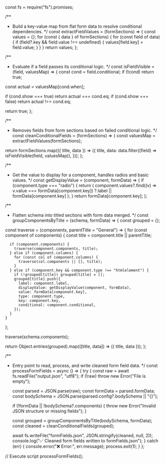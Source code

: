 const fs = require("fs").promises;

/**
 * Build a key-value map from flat form data to resolve conditional dependencies.
 */
const extractFieldValues = (formSections) => {
  const values = {};
  for (const { data } of formSections) {
    for (const field of data) {
      if (field?.key && field.value !== undefined) {
        values[field.key] = field.value;
      }
    }
  }
  return values;
};

/**
 * Evaluate if a field passes its conditional logic.
 */
const isFieldVisible = (field, valuesMap) => {
  const cond = field.conditional;
  if (!cond) return true;

  const actual = valuesMap[cond.when];

  if (cond.show === true) return actual === cond.eq;
  if (cond.show === false) return actual !== cond.eq;

  return true;
};

/**
 * Removes fields from form sections based on failed conditional logic.
 */
const cleanConditionalFields = (formSections) => {
  const valuesMap = extractFieldValues(formSections);

  return formSections.map(({ title, data }) => ({
    title,
    data: data.filter((field) => isFieldVisible(field, valuesMap)),
  }));
};

/**
 * Get the value to display for a component, handles radios and basic values.
 */
const getDisplayValue = (component, formData) => {
  if (component.type === "radio") {
    return (
      component.values?.find((v) => v.value === formData[component.key])
        ?.label || formData[component.key]
    );
  }
  return formData[component.key];
};

/**
 * Flatten schema into titled sections with form data merged.
 */
const groupComponentsByTitle = (schema, formData) => {
  const grouped = {};

  const traverse = (components, parentTitle = "General") => {
    for (const component of components) {
      const title = component.title || parentTitle;

      if (component.components) {
        traverse(component.components, title);
      } else if (component.columns) {
        for (const col of component.columns) {
          traverse(col.components || [], title);
        }
      } else if (component.key && component.type !== "htmlelement") {
        if (!grouped[title]) grouped[title] = [];
        grouped[title].push({
          label: component.label,
          displayValue: getDisplayValue(component, formData),
          value: formData[component.key],
          type: component.type,
          key: component.key,
          conditional: component.conditional,
        });
      }
    }
  };

  traverse(schema.components);

  return Object.entries(grouped).map(([title, data]) => ({ title, data }));
};

/**
 * Entry point to read, process, and write cleaned form field data.
 */
const processFormFields = async () => {
  try {
    const raw = await fs.readFile("output.json", "utf8");
    if (!raw) throw new Error("File is empty");

    const parsed = JSON.parse(raw);
    const formData = parsed.formData;
    const bodySchema = JSON.parse(parsed.config?.bodySchema || "{}");

    if (!formData || !bodySchema?.components) {
      throw new Error("Invalid JSON structure or missing fields");
    }

    const grouped = groupComponentsByTitle(bodySchema, formData);
    const cleaned = cleanConditionalFields(grouped);

    await fs.writeFile("formFields.json", JSON.stringify(cleaned, null, 2));
    console.log("✅ Cleaned form fields written to formFields.json");
  } catch (err) {
    console.error("❌ Error:", err.message);
    process.exit(1);
  }
};

// Execute script
processFormFields();
